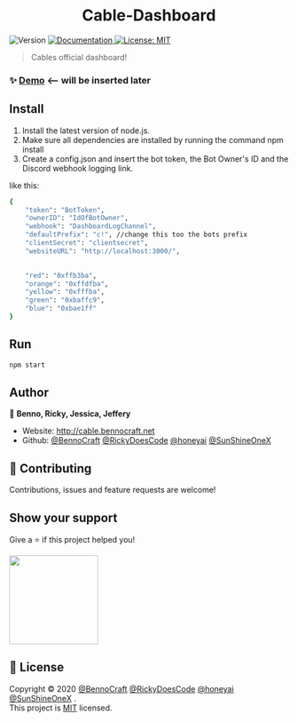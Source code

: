 <h1 align="center">Cable-Dashboard</h1>
<p>
  <img alt="Version" src="https://img.shields.io/badge/version-v8-blue.svg?cacheSeconds=2592000" />
  <a href="" target="_blank">
    <img alt="Documentation" src="https://img.shields.io/badge/documentation-no-red.svg" />
  </a>
  <a href="https://github.com/BennoCraft/Cable-Dashboardv8/blob/master/LICENSE" target="_blank">
    <img alt="License: MIT" src="https://img.shields.io/badge/License-MIT-yellow.svg" />
  </a>
</p>

> Cables official dashboard!


### ✨ [Demo](http://cable.bennocraft.net) <-- will be inserted later

## Install


1. Install the latest version of node.js.
2. Make sure all dependencies are installed by running the command npm install
3. Create a config.json and insert the bot token, the Bot Owner's ID and the Discord webhook logging link.

like this:
```sh
{
	"token": "BotToken",
	"ownerID": "IdOfBotOwner",
	"webhook": "DashboardLogChannel",
	"defaultPrefix": "c!", //change this too the bots prefix
	"clientSecret": "clientsecret",
	"websiteURL": "http://localhost:3000/",
	

	"red": "0xffb3ba",
	"orange": "0xffdfba",
	"yellow": "0xfffba",
	"green": "0xbaffc9",
	"blue": "0xbae1ff"
}
```

## Run

```sh
npm start
```

## Author

👤 **Benno, Ricky, Jessica, Jeffery**

* Website: http://cable.bennocraft.net
* Github: [@BennoCraft](https://github.com/BennoCraft) [@RickyDoesCode](https://github.com/RickyDoesCode) [@honeyai](https://github.com/honeyai) [@SunShineOneX](https://github.com/SunShineOneX)

## 🤝 Contributing

Contributions, issues and feature requests are welcome!

## Show your support

Give a ⭐️ if this project helped you!

<a href="https://www.patreon.com/Cable_dev_team">
  <img src="https://c5.patreon.com/external/logo/become_a_patron_button@2x.png" width="160">
</a>


## 📝 License

Copyright © 2020 [@BennoCraft](https://github.com/BennoCraft) [@RickyDoesCode](https://github.com/RickyDoesCode) [@honeyai](https://github.com/honeyai) [@SunShineOneX](https://github.com/SunShineOneX)
.<br />
This project is [MIT](https://github.com/BennoCraft/Cable-Dashboardv8/blob/master/LICENSE) licensed.
